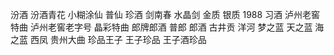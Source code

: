 汾酒
汾酒青花
小糊涂仙
普仙
珍酒
剑南春
水晶剑
金质
银质
1988
习酒
泸州老窖特曲
泸州老窖老字号
晶彩特曲
郎牌郎酒
普郎
郎酒
古井贡
洋河
梦之蓝
天之蓝
海之蓝
西凤
贵州大曲
珍品王子
王子珍品
王子酒珍品
